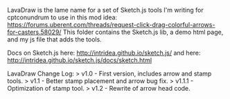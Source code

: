 LavaDraw is the lame name for a set of Sketch.js tools I'm writing for cptconundrum to use in this mod idea: https://forums.uberent.com/threads/request-click-drag-colorful-arrows-for-casters.58029/
This folder contains the Sketch.js lib, a demo html page, and my js file that adds the tools.

Docs on Sketch.js here: http://intridea.github.io/sketch.js/
and here: http://intridea.github.io/sketch.js/docs/sketch.html

LavaDraw Change Log:
	> v1.0 - First version, includes arrow and stamp tools.
	> v1.1 - Better stamp placement and arrow bug fix.
	> v1.1.1 - Optimization of stamp tool.
	> v1.2 - Rewrite of arrow head code.